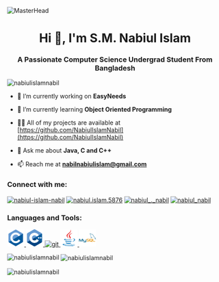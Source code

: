 ![MasterHead](https://user-images.githubusercontent.com/74038190/241765440-80728820-e06b-4f96-9c9e-9df46f0cc0a5.gif)

<h1 align="center">Hi 👋, I'm S.M. Nabiul Islam</h1>
<h3 align="center">A Passionate Computer Science Undergrad Student From Bangladesh</h3>



<p align="left"> <img src="https://komarev.com/ghpvc/?username=nabiulislamnabil&label=Profile%20views&color=0e75b6&style=flat" alt="nabiulislamnabil" /> </p>

- 🔭 I’m currently working on **EasyNeeds**

- 🌱 I’m currently learning **Object Oriented Programming**

- 👨‍💻 All of my projects are available at [https://github.com/NabiulIslamNabil](https://github.com/NabiulIslamNabil)

- 💬 Ask me about **Java, C and C++**

- 📫 Reach me at **nabilnabiulislam@gmail.com**

<h3 align="left">Connect with me:</h3>
<p align="left">
<a href="https://linkedin.com/in/nabiul-islam-nabil" target="blank"><img align="center" src="https://raw.githubusercontent.com/rahuldkjain/github-profile-readme-generator/master/src/images/icons/Social/linked-in-alt.svg" alt="nabiul-islam-nabil" height="30" width="40" /></a>
<a href="https://fb.com/nabiul.islam.5876" target="blank"><img align="center" src="https://raw.githubusercontent.com/rahuldkjain/github-profile-readme-generator/master/src/images/icons/Social/facebook.svg" alt="nabiul.islam.5876" height="30" width="40" /></a>
<a href="https://instagram.com/nabiul_._nabil" target="blank"><img align="center" src="https://raw.githubusercontent.com/rahuldkjain/github-profile-readme-generator/master/src/images/icons/Social/instagram.svg" alt="nabiul_._nabil" height="30" width="40" /></a>
<a href="https://discord.gg/#2413" target="blank"><img align="center" src="https://raw.githubusercontent.com/rahuldkjain/github-profile-readme-generator/master/src/images/icons/Social/discord.svg" alt="nabiul_nabil" height="30" width="40" /></a>
</p>

<h3 align="left">Languages and Tools:</h3>
<p align="left"> <a href="https://www.cprogramming.com/" target="_blank" rel="noreferrer"> <img src="https://raw.githubusercontent.com/devicons/devicon/master/icons/c/c-original.svg" alt="c" width="40" height="40"/> </a> <a href="https://www.w3schools.com/cpp/" target="_blank" rel="noreferrer"> <img src="https://raw.githubusercontent.com/devicons/devicon/master/icons/cplusplus/cplusplus-original.svg" alt="cplusplus" width="40" height="40"/> </a> <a href="https://git-scm.com/" target="_blank" rel="noreferrer"> <img src="https://www.vectorlogo.zone/logos/git-scm/git-scm-icon.svg" alt="git" width="40" height="40"/> </a> <a href="https://www.java.com" target="_blank" rel="noreferrer"> <img src="https://raw.githubusercontent.com/devicons/devicon/master/icons/java/java-original.svg" alt="java" width="40" height="40"/> </a> <a href="https://www.mysql.com/" target="_blank" rel="noreferrer"> <img src="https://raw.githubusercontent.com/devicons/devicon/master/icons/mysql/mysql-original-wordmark.svg" alt="mysql" width="40" height="40"/> </a> </p>

<p><img align="left" src="https://github-readme-stats.vercel.app/api/top-langs?username=nabiulislamnabil&show_icons=true&locale=en&layout=compact" alt="nabiulislamnabil" /></p>

<p>&nbsp;<img align="center" src="https://github-readme-stats.vercel.app/api?username=nabiulislamnabil&show_icons=true&locale=en" alt="nabiulislamnabil" /></p>

<p><img align="center" src="https://github-readme-streak-stats.herokuapp.com/?user=nabiulislamnabil&" alt="nabiulislamnabil" /></p>
